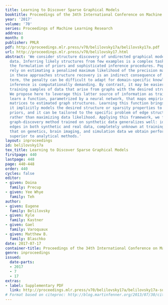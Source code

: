 ```yaml
---
title: Learning to Discover Sparse Graphical Models
booktitle: Proceedings of the 34th International Conference on Machine Learning
year: '2017'
volume: '70'
series: Proceedings of Machine Learning Research
address: 
month: 0
publisher: PMLR
pdf: http://proceedings.mlr.press/v70/belilovsky17a/belilovsky17a.pdf
url: http://proceedings.mlr.press/v70/belilovsky17.html
abstract: 'We consider structure discovery of undirected graphical models from observational
  data. Inferring likely structures from few examples is a complex task often requiring
  the formulation of priors and sophisticated inference procedures. Popular methods
  rely on estimating a penalized maximum likelihood of the precision matrix. However,
  in these approaches structure recovery is an indirect consequence of the data-fit
  term, the penalty can be difficult to adapt for domain-specific knowledge, and the
  inference is computationally demanding. By contrast, it may be easier to generate
  training samples of data that arise from graphs with the desired structure properties.
  We propose here to leverage this latter source of information as training data to
  learn a function, parametrized by a neural network, that maps empirical covariance
  matrices to estimated graph structures. Learning this function brings two benefits:
  it implicitly models the desired structure or sparsity properties to form suitable
  priors, and it can be tailored to the specific problem of edge structure discovery,
  rather than maximizing data likelihood. Applying this framework, we find our learnable
  graph-discovery method trained on synthetic data generalizes well: identifying relevant
  edges in both synthetic and real data, completely unknown at training time. We find
  that on genetics, brain imaging, and simulation data we obtain performance generally
  superior to analytical methods.'
layout: inproceedings
id: belilovsky17a
tex_title: Learning to Discover Sparse Graphical Models
firstpage: 440
lastpage: 448
page: 440-448
order: 440
cycles: false
editor:
- given: Doina
  family: Precup
- given: Yee Whye
  family: Teh
author:
- given: Eugene
  family: Belilovsky
- given: Kyle
  family: Kastner
- given: Gael
  family: Varoquaux
- given: Matthew B.
  family: Blaschko
date: 2017-07-17
container-title: Proceedings of the 34th International Conference on Machine Learning
genre: inproceedings
issued:
  date-parts:
  - 2017
  - 7
  - 17
extras:
- label: Supplementary PDF
  link: http://proceedings.mlr.press/v70/belilovsky17a/belilovsky17a-supp.pdf
# Format based on citeproc: http://blog.martinfenner.org/2013/07/30/citeproc-yaml-for-bibliographies/
---
```

